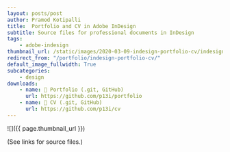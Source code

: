 ```yaml
---
layout: posts/post
author: Pramod Kotipalli
title:  Portfolio and CV in Adobe InDesign
subtitle: Source files for professional documents in InDesign
tags:
    - adobe-indesign
thumbnail_url: /static/images/2020-03-09-indesign-portfolio-cv/indesign-portfolio-cv-thumbnail.png
redirect_from: "/portfolio/indesign-portfolio-cv/"
default_image_fullwidth: True
subcategories:
    - design
downloads:
    - name: 💾 Portfolio (.git, GitHub)
      url: https://github.com/p13i/portfolio
    - name: 💾 CV (.git, GitHub)
      url: https://github.com/p13i/cv
---
```


![]({{ page.thumbnail_url }})

(See links for source files.)

